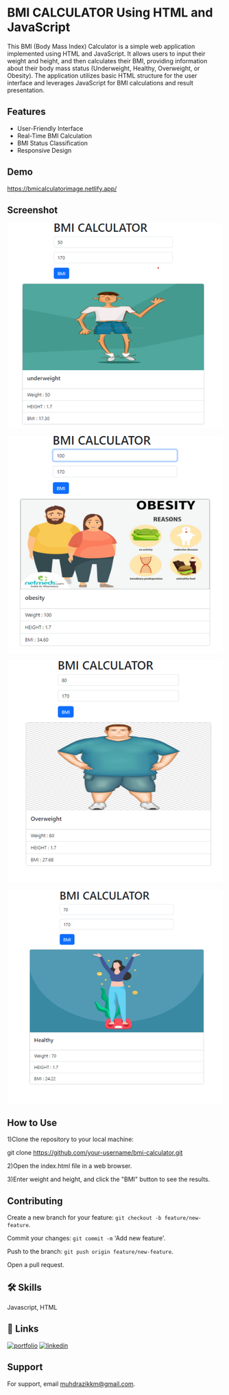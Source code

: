 
# BMI CALCULATOR Using HTML and JavaScript

This BMI (Body Mass Index) Calculator is a simple web application implemented using HTML and JavaScript. It allows users to input their weight and height, and then calculates their BMI, providing information about their body mass status (Underweight, Healthy, Overweight, or Obesity). The application utilizes basic HTML structure for the user interface and leverages JavaScript for BMI calculations and result presentation.


## Features

- User-Friendly Interface
- Real-Time BMI Calculation
- BMI Status Classification
- Responsive Design

## Demo

https://bmicalculatorimage.netlify.app/


## Screenshot

![UnderWeight](https://github.com/Muhammedrazikkm/BMI-CALCULATOR/blob/master/Screenshot%202023-12-29%20181937.png?raw=true)

![Obesity](https://github.com/Muhammedrazikkm/BMI-CALCULATOR/blob/master/Screenshot%202023-12-29%20183421.png?raw=true)

![OverWeight](https://github.com/Muhammedrazikkm/BMI-CALCULATOR/blob/master/Screenshot%202023-12-29%20183458.png?raw=true)

![Healthy](https://github.com/Muhammedrazikkm/BMI-CALCULATOR/blob/master/Screenshot%202023-12-29%20183534.png?raw=true)



## How to Use

1)Clone the repository to your local machine:

git clone https://github.com/your-username/bmi-calculator.git

2)Open the index.html file in a web browser.

3)Enter weight and height, and click the "BMI" button to see the results.


## Contributing



Create a new branch for your feature: `git checkout -b feature/new-feature`.

Commit your changes: `git commit -m` 'Add new feature'.

Push to the branch: `git push origin feature/new-feature`.

Open a pull request.

## 🛠 Skills
Javascript, HTML


## 🔗 Links
[![portfolio](https://img.shields.io/badge/my_portfolio-000?style=for-the-badge&logo=ko-fi&logoColor=white)](https://muhammedrazikportfolio.netlify.app)
[![linkedin](https://img.shields.io/badge/linkedin-0A66C2?style=for-the-badge&logo=linkedin&logoColor=white)](https://www.linkedin.com/in/muhammed-razik-b5b266245)



## Support

For support, email muhdrazikkm@gmail.com.

